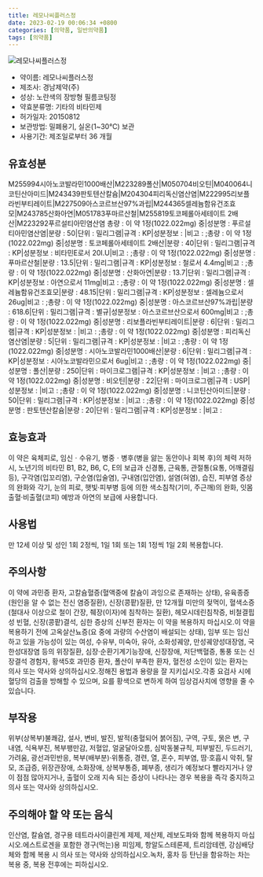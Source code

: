 ```yaml
---
title: 레모나씨플러스정
date: 2023-02-19 00:06:34 +0800
categories: [의약품, 일반의약품]
tags: [의약품]
---
```

![레모나씨플러스정](https://nedrug.mfds.go.kr/pbp/cmn/itemImageDownload/147427106970700134)

- 약이름: 레모나씨플러스정
- 제조사: 경남제약(주)
- 성상: 노란색의 장방형 필름코팅정
- 약효분류명: 기타의 비타민제
- 허가일자: 20150812
- 보관방법: 밀폐용기, 실온(1~30℃) 보관
- 사용기간: 제조일로부터 36 개월
## 유효성분
M255994시아노코발라민1000배산|M223289폴산|M050704비오틴|M040064니코틴산아미드|M243439판토텐산칼슘|M204304피리독신염산염|M222995리보플라빈부티레이트|M227509아스코르브산97%과립|M244365셀레늄함유건조효모|M243785산화아연|M051783푸마르산철|M255819토코페롤아세테이트 2배산|M223292푸르설티아민염산염
총량 : 이 약 1정(1022.022mg) 중|성분명 : 푸르설티아민염산염|분량 : 50|단위 : 밀리그램|규격 : KP|성분정보 : |비고 : ;총량 : 이 약 1정(1022.022mg) 중|성분명 : 토코페롤아세테이트 2배산|분량 : 40|단위 : 밀리그램|규격 : KP|성분정보 : 비타민E로서 20I.U|비고 : ;총량 : 이 약 1정(1022.022mg) 중|성분명 : 푸마르산철|분량 : 13.5|단위 : 밀리그램|규격 : KP|성분정보 : 철로서 4.4mg|비고 : ;총량 : 이 약 1정(1022.022mg) 중|성분명 : 산화아연|분량 : 13.7|단위 : 밀리그램|규격 : KP|성분정보 : 아연으로서 11mg|비고 : ;총량 : 이 약 1정(1022.022mg) 중|성분명 : 셀레늄함유건조효모|분량 : 48.15|단위 : 밀리그램|규격 : KP|성분정보 : 셀레늄으로서 26ug|비고 : ;총량 : 이 약 1정(1022.022mg) 중|성분명 : 아스코르브산97%과립|분량 : 618.6|단위 : 밀리그램|규격 : 별규|성분정보 : 아스코르브산으로서 600mg|비고 : ;총량 : 이 약 1정(1022.022mg) 중|성분명 : 리보플라빈부티레이트|분량 : 6|단위 : 밀리그램|규격 : KP|성분정보 : |비고 : ;총량 : 이 약 1정(1022.022mg) 중|성분명 : 피리독신염산염|분량 : 5|단위 : 밀리그램|규격 : KP|성분정보 : |비고 : ;총량 : 이 약 1정(1022.022mg) 중|성분명 : 시아노코발라민1000배산|분량 : 6|단위 : 밀리그램|규격 : KP|성분정보 : 시아노코발라민으로서 6ug|비고 : ;총량 : 이 약 1정(1022.022mg) 중|성분명 : 폴산|분량 : 250|단위 : 마이크로그램|규격 : KP|성분정보 : |비고 : ;총량 : 이 약 1정(1022.022mg) 중|성분명 : 비오틴|분량 : 22|단위 : 마이크로그램|규격 : USP|성분정보 : |비고 : ;총량 : 이 약 1정(1022.022mg) 중|성분명 : 니코틴산아미드|분량 : 50|단위 : 밀리그램|규격 : KP|성분정보 : |비고 : ;총량 : 이 약 1정(1022.022mg) 중|성분명 : 판토텐산칼슘|분량 : 20|단위 : 밀리그램|규격 : KP|성분정보 : |비고 :
## 효능효과
이 약은 육체피로, 임신ㆍ수유기, 병중ㆍ병후(병을 앓는 동안이나 회복 후)의 체력 저하 시, 노년기의 비타민 B1, B2, B6, C, E의 보급과 신경통, 근육통, 관절통(요통, 어깨결림 등), 구각염(입꼬리염), 구순염(입술염), 구내염(입안염), 설염(혀염), 습진, 피부염 증상의 완화와 각기, 눈의 피로, 햇빛·피부병 등에 의한 색소침착(기미, 주근깨)의 완화, 잇몸출혈·비출혈(코피) 예방과 아연의 보급에 사용합니다.
## 사용법
만 12세 이상 및 성인 1회 2정씩, 1일 1회 또는 1회 1정씩 1일 2회 복용합니다.
## 주의사항
이 약에 과민증 환자, 고칼슘혈증(혈액중에 칼슘이 과잉으로 존재하는 상태), 유육종증(원인을 알 수 없는 전신 염증질환), 신장(콩팥)질환, 만 12개월 미만의 젖먹이, 혈색소증(철대사 이상으로 철이 간장, 췌장(이자)에 침착하는 질환), 헤모시데린침착증, 비철결핍성 빈혈, 신장(콩팥)결석, 심한 증상의 신부전 환자는 이 약을 복용하지 마십시오.이 약을 복용하기 전에 고옥살산뇨증(요 중에 과량의 수산염이 배설되는 상태), 임부 또는 임신하고 있을 가능성이 있는 여성, 수유부, 미숙아, 유아, 소화성궤양, 만성궤양성대장염, 국한성대장염 등의 위장질환, 심장·순환기계기능장애, 신장장애, 저단백혈증, 통풍 또는 신장결석 경험자, 황색5호 과민증 환자, 폴산이 부족한 환자, 혈전성 소인이 있는 환자는 의사 또는 약사와 상의하십시오.정해진 용법과 용량을 잘 지키십시오.각종 요검사 시에 혈당의 검출을 방해할 수 있으며, 요를 황색으로 변하게 하여 임상검사치에 영향을 줄 수 있습니다.
## 부작용
위부(상복부)불쾌감, 설사, 변비, 발진, 발적(충혈되어 붉어짐), 구역, 구토, 묽은 변, 구내염, 식욕부진, 복부팽만감, 저혈압, 얼굴달아오름, 심박동불규칙, 피부발진, 두드러기, 가려움, 광선과민반응, 복부(배부분)·위통증, 경련, 열, 혼수, 피부염, 땀·호흡시 악취, 탈모, 조급증, 위장관장애, 소화장애, 상복부통증, 폐부종, 생리가 예정보다 빨라지거나 양이 점점 많아지거나, 출혈이 오래 지속 되는 증상이 나타나는 경우 복용을 즉각 중지하고 의사 또는 약사와 상의하십시오.
## 주의해야 할 약 또는 음식
인산염, 칼슘염, 경구용 테트라사이클린계 제제, 제산제, 레보도파와 함께 복용하지 마십시오.에스트로겐을 포함한 경구(먹는)용 피임제, 항알도스테론제, 트리암테렌, 강심배당체와 함께 복용 시 의사 또는 약사와 상의하십시오.녹차, 홍차 등 탄닌을 함유하는 차는 복용 중, 복용 전후에는 피하십시오.

